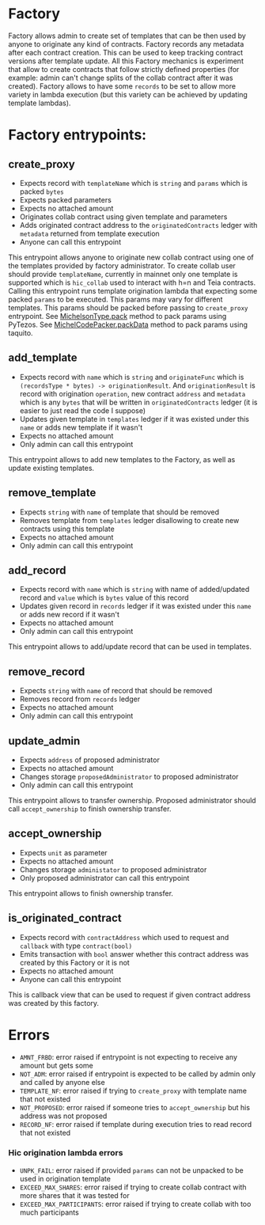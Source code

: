 # Factory
Factory allows admin to create set of templates that can be then used by anyone to originate any kind of contracts. Factory records any metadata after each contract creation. This can be used to keep tracking contract versions after template update. All this Factory mechanics is experiment that allow to create contracts that follow strictly defined properties (for example: admin can't change splits of the collab contract after it was created). Factory allows to have some `records` to be set to allow more variety in lambda execution (but this variety can be achieved by updating template lambdas).

# Factory entrypoints:
## create\_proxy
- Expects record with `templateName` which is `string` and `params` which is packed `bytes`
- Expects packed parameters 
- Expects no attached amount
- Originates collab contract using given template and parameters
- Adds originated contract address to the `originatedContracts` ledger with `metadata` returned from template execution
- Anyone can call this entrypoint

This entrypoint allows anyone to originate new collab contract using one of the templates provided by factory administrator. To create collab user should provide `templateName`, currently in mainnet only one template is supported which is `hic_collab` used to interact with h=n and Teia contracts. Calling this entrypoint runs template origination lambda that expecting some packed `params` to be executed. This params may vary for different templates. This params should be packed before passing to `create_proxy` entrypoint. See [MichelsonType.pack](https://pytezos.org/types.html) method to pack params using PyTezos. See [MichelCodePacker.packData](https://tezostaquito.io/typedoc/classes/_taquito_taquito.michelcodecpacker.html) method to pack params using taquito.

## add\_template
- Expects record with `name` which is `string` and `originateFunc` which is `(recordsType * bytes) -> originationResult`. And `originationResult` is record with origination `operation`, new contract `address` and `metadata` which is any `bytes` that will be written in `originatedContracts` ledger (it is easier to just read the code I suppose)
- Updates given template in `templates` ledger if it was existed under this `name` or adds new template if it wasn't
- Expects no attached amount
- Only admin can call this entrypoint

This entrypoint allows to add new templates to the Factory, as well as update existing templates.

## remove\_template
- Expects `string` with `name` of template that should be removed
- Removes template from `templates` ledger disallowing to create new contracts using this template
- Expects no attached amount
- Only admin can call this entrypoint

## add\_record
- Expects record with `name` which is `string` with name of added/updated record and `value` which is `bytes` value of this record
- Updates given record in `records` ledger if it was existed under this `name` or adds new record if it wasn't
- Expects no attached amount
- Only admin can call this entrypoint

This entrypoint allows to add/update record that can be used in templates.

## remove\_record
- Expects `string` with `name` of record that should be removed
- Removes record from `records` ledger
- Expects no attached amount
- Only admin can call this entrypoint

## update\_admin
- Expects `address` of proposed administrator
- Expects no attached amount
- Changes storage `proposedAdministrator` to proposed administrator
- Only admin can call this entrypoint

This entrypoint allows to transfer ownership. Proposed administrator should call `accept_ownership` to finish ownership transfer.

## accept\_ownership
- Expects `unit` as parameter
- Expects no attached amount
- Changes storage `administator` to proposed administrator
- Only proposed administrator can call this entrypoint

This entrypoint allows to finish ownership transfer.

## is\_originated\_contract
- Expects record with `contractAddress` which used to request and `callback` with type `contract(bool)`
- Emits transaction with `bool` answer whether this contract address was created by this Factory or it is not
- Expects no attached amount
- Anyone can call this entrypoint

This is callback view that can be used to request if given contract address was created by this factory.

# Errors
- `AMNT_FRBD`: error raised if entrypoint is not expecting to receive any amount but gets some
- `NOT_ADM`: error raised if entrypoint is expected to be called by admin only and called by anyone else
- `TEMPLATE_NF`: error raised if trying to `create_proxy` with template name that not existed
- `NOT_PROPOSED`: error raised if someone tries to `accept_ownership` but his address was not proposed
- `RECORD_NF`: error raised if template during execution tries to read record that not existed

### Hic origination lambda errors
- `UNPK_FAIL`: error raised if provided `params` can not be unpacked to be used in origination template
- `EXCEED_MAX_SHARES`: error raised if trying to create collab contract with more shares that it was tested for
- `EXCEED_MAX_PARTICIPANTS`: error raised if trying to create collab with too much participants

